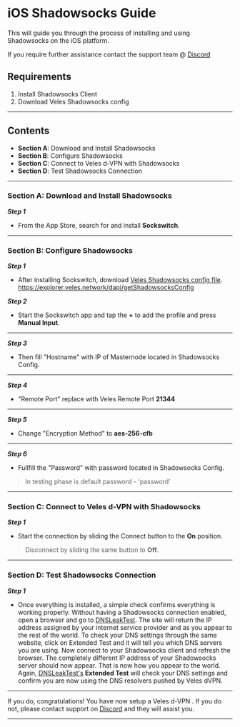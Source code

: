
# iOS Shadowsocks Guide 
This will guide you through the process of installing and using Shadowsocks on the iOS platform.  

If you require further assistance contact the support team @ [Discord](https://discord.gg/P528fGg)

## Requirements
1) Install Shadowsocks Client
2) Download Veles Shadowsocks config
***

## Contents
* **Section A**: Download and Install Shadowsocks
* **Section B**: Configure Shadowsocks
* **Section C**: Connect to Veles d-VPN with Shadowsocks
* **Section D**: Test Shadowsocks Connection
***

### Section A: Download and Install Shadowsocks

***Step 1***
* From the App Store, search for and install **Sockswitch**.
***

### Section B: Configure Shadowsocks 

***Step 1***
* After installing Sockswitch, download [Veles Shadowsocks config file](https://explorer.veles.network/dapi/getShadowsocksConfig).  
https://explorer.veles.network/dapi/getShadowsocksConfig

***Step 2***
* Start the Sockswitch app and tap the **+** to add the profile and press **Manual Input**.
***

***Step 3***
* Then fill "Hostname" with IP of Masternode located in Shadowsocks Config.
***

***Step 4***
* "Remote Port" replace with Veles Remote Port **21344**
***

***Step 5***
* Change "Encryption Method" to **aes-256-cfb**
***

***Step 6***
* Fullfill the "Password" with password located in Shadowsocks Config.  

> In testing phase is default password - 'password'  

***

### Section C: Connect to Veles d-VPN with Shadowsocks 

***Step 1***
* Start the connection by sliding the Connect button to the **On** position.  

> Disconnect by sliding the same button to **Off**.  

***

### Section D: Test Shadowsocks Connection

***Step 1***
* Once everything is installed, a simple check confirms everything is working properly. Without having a Shadowsocks connection enabled, open a browser and go to [DNSLeakTest](https://www.dnsleaktest.com/).
The site will return the IP address assigned by your internet service provider and as you appear to the rest of the world. To check your DNS settings through the same website, click on Extended Test and it will tell you which DNS servers you are using.
Now connect to your Shadowsocks client and refresh the browser. The completely different IP address of your Shadowsocks  server should now appear. That is now how you appear to the world. Again, [DNSLeakTest's](https://www.dnsleaktest.com/) **Extended Test** will check your DNS settings and confirm you are now using the DNS resolvers pushed by Veles dVPN.
***

If you do, congratulations! You have now setup a Veles d-VPN . If you do not, please contact support on [Discord](https://discord.gg/P528fGg) and they will assist you.  
***
